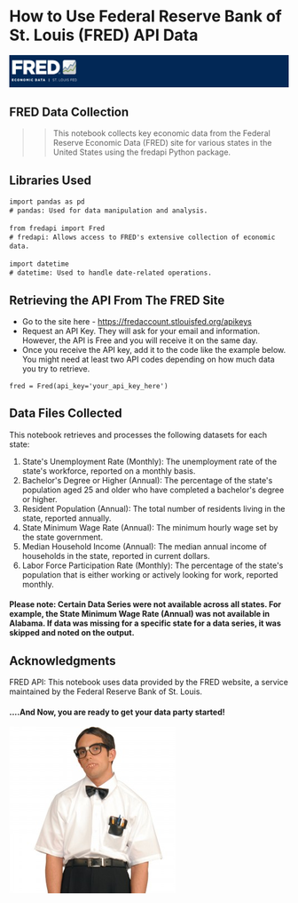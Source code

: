 ﻿# How to Use Federal Reserve Bank of St. Louis (FRED) API Data
![](FredImage.PNG)

## FRED Data Collection
>> This notebook collects key economic data from the Federal Reserve Economic Data (FRED) site for various states in the United States using the fredapi Python package.

## Libraries Used
```
import pandas as pd
# pandas: Used for data manipulation and analysis.

from fredapi import Fred
# fredapi: Allows access to FRED's extensive collection of economic data.

import datetime
# datetime: Used to handle date-related operations.
```

## Retrieving the API From The FRED Site
- Go to the site here - https://fredaccount.stlouisfed.org/apikeys
- Request an API Key. They will ask for your email and information. However, the API is Free and you will receive it on the same day.
- Once you receive the API key, add it to the code like the example below. You might need at least two API codes depending on how much data you try to retrieve. 
   
```
fred = Fred(api_key='your_api_key_here')
```

## Data Files Collected
This notebook retrieves and processes the following datasets for each state:

1. State's Unemployment Rate (Monthly): The unemployment rate of the state's workforce, reported on a monthly basis.
2. Bachelor's Degree or Higher (Annual): The percentage of the state's population aged 25 and older who have completed a bachelor's degree or higher.
3. Resident Population (Annual): The total number of residents living in the state, reported annually.
4. State Minimum Wage Rate (Annual): The minimum hourly wage set by the state government.
5. Median Household Income (Annual): The median annual income of households in the state, reported in current dollars.
6. Labor Force Participation Rate (Monthly): The percentage of the state's population that is either working or actively looking for work, reported monthly.

#### Please note: Certain Data Series were not available across all states. For example, the State Minimum Wage Rate (Annual) was not available in Alabama. If data was missing for a specific state for a data series, it was skipped and noted on the output. 

## Acknowledgments
FRED API: This notebook uses data provided by the FRED website, a service maintained by the Federal Reserve Bank of St. Louis.

#### ....And Now, you are ready to get your data party started! 
![](NerdReady.jpg)
